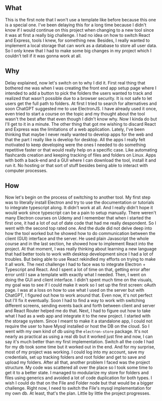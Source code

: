 ## What
This is the first note that I won't use a template like before because this one is a special one. I've been delaying this for a long time because I didn't know if I would continue on this project when changing to a new tool since it was at first a really big challenge. I had no idea on how to switch React and Express, tools I knew, for something new. Besides, I really wanted to implement a local storage that can work as a database to store all user data. So I only knew that I had to make some big changes in my project which I couldn't tell if it was gonna work at all.
## Why
Delay explained, now let's switch on to why I did it. First real thing that bothered me was when I was creating the front end app setup page where I intended to add a button to pick the folders the users wanted to track and realized that wasn't possible due to a browser security. It is not safe to let users get the full path to folders. At first I tried to search for alternatives and soon ChatGPT suggested me to use ElectronJS. I have already used it once, even tried to start a course on the topic and my thought about the tool wasn't the best after that even though I didn't know why. Now I kinda do but I'll get to it in a minute. The other thing that got me wishing to discard React and Express was the limitations of a web application. Lately, I've been thinking that maybe I never really wanted to develop apps for the web and that the part I really like is develop for desktop. All the apps I really felt motivated to keep developing were the ones I needed to do something repetitive faster or that would really help on a specific case. Like automating flashcards creation and keeping tracking of files and folders on Linux. Apps with both a back-end and a GUI where I can download the tool, install it and run it. No hosting or that sort of stuff besides being able to interact with computer processes.
## How
Now let's begin on the process of switching to another tool. My first step was to literally install Electron and try to use the documentation or tutorials to integrate typescript along. It didn't work at all. And I really didn't hope it would work since typescript can be a pain to setup manually. There weren't many Electron courses on Udemy and I remember that when i started the first one, it had a lot of out of date code that had me really despondent. So I went with the second top rated one. And the dude did not delve deep into how the tool worked but he showed how to do communication between the client (GUI) interface and the server. He used plain Javascript the whole course and in the last section, he showed how to implement React into the project. At that moment, I was really thinking about learning a new language that had better tools to work with desktop development since I had a lot of troubles. But being able to use React rekindled my efforts on trying to make it all work. The next challenge I had to face was to integrate Electron + Typescript and React. And I spent a lot of time on that, getting error after error until I saw a template with exactly what I needed. Then, I went on doing the GUI and client interface. I didn't spent much time on the visuals, my goal was to see if I could make it work so I set up the first screen: oAuth page. I was at a loss on how to use what I used on the server but with ChatGPT, I figured out how to work around that. Even now, it's not perfect but I'll fix it eventually. Soon I had to find a way to work with switching different screens, sending events back and forth between client and server and React Router helped me do that.  Next, I had to figure out how to take what I had as a web app and integrate it to the new project. I started with the storage system. Since I meant to make it a standalone app, I could not require the user to have Mysql installed or host the DB on the cloud. So I went with my own kind of db using the `electron-store` package. It's not nearly as practical as using a real db but it worked just fine and now, I can say it's much better than my first implementation. Switch all the code I had for my db took some time but it worked out in the end. And for my surprise, most of my project was working. I could log into my account, save my credentials, set up tracking folders and root folder and get to save and upload my folders. After all that, another problem I faced was the project structure. My code was scattered all over the place so I took some time to get it to a better state. I managed to modularize my store for folders and files using generics and avoided a lot of code duplication for both types. I wish I could do that on the File and Folder node but that would be a bigger challenge. Right now, I need to switch the File's mysql implementation for my own db. At least, that's the plan. Little by little the project progresses.